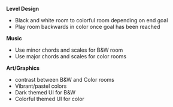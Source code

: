 **Level Design**
- Black and white room to colorful room depending on end goal
- Play room backwards in color once goal has been reached

**Music**
- Use minor chords and scales for B&W room
- Use major chords and scales for color rooms

**Art/Graphics**
- contrast between B&W and Color rooms
- Vibrant/pastel colors
- Dark themed UI for B&W
- Colorful themed UI for color